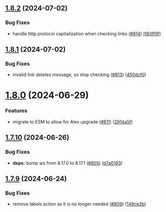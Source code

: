 ## [1.8.2](https://github.com/EddieHubCommunity/EddieBot/compare/v1.8.1...v1.8.2) (2024-07-02)


### Bug Fixes

* handle http protocol capitalization when checking links ([#814](https://github.com/EddieHubCommunity/EddieBot/issues/814)) ([f83ff9f](https://github.com/EddieHubCommunity/EddieBot/commit/f83ff9f4ed79755021d1f603f77207bd7219f88c))



## [1.8.1](https://github.com/EddieHubCommunity/EddieBot/compare/v1.8.0...v1.8.1) (2024-07-02)


### Bug Fixes

* invalid link deletes message, so stop checking ([#813](https://github.com/EddieHubCommunity/EddieBot/issues/813)) ([450dcf0](https://github.com/EddieHubCommunity/EddieBot/commit/450dcf083065c28434698b09a2c4513c6bf64145))



# [1.8.0](https://github.com/EddieHubCommunity/EddieBot/compare/v1.7.10...v1.8.0) (2024-06-29)


### Features

* migrate to ESM to allow for Alex upgrade ([#811](https://github.com/EddieHubCommunity/EddieBot/issues/811)) ([2914a5f](https://github.com/EddieHubCommunity/EddieBot/commit/2914a5f35b911e723ccefe7b0fc17c28de683674))



## [1.7.10](https://github.com/EddieHubCommunity/EddieBot/compare/v1.7.9...v1.7.10) (2024-06-26)


### Bug Fixes

* **deps:** bump ws from 8.17.0 to 8.17.1 ([#805](https://github.com/EddieHubCommunity/EddieBot/issues/805)) ([d7a0193](https://github.com/EddieHubCommunity/EddieBot/commit/d7a01934d1a10e7757366d7908065a686669a096))



## [1.7.9](https://github.com/EddieHubCommunity/EddieBot/compare/v1.7.8...v1.7.9) (2024-06-24)


### Bug Fixes

* remove labels action as it is no longer needed ([#809](https://github.com/EddieHubCommunity/EddieBot/issues/809)) ([149ce2b](https://github.com/EddieHubCommunity/EddieBot/commit/149ce2b263c38ecdcb1bfd6dc041be0c145e61a2))



